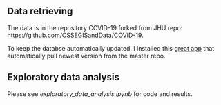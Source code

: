 ## Data retrieving
The data is in the repository COVID-19 forked from JHU repo: https://github.com/CSSEGISandData/COVID-19.

To keep the databse automatically updated, I installed this [great app](https://github.com/wei/pull) that automatically pull newest version from the master repo.

## Exploratory data analysis
Please see *exploratory_data_analysis.ipynb* for code and results.

